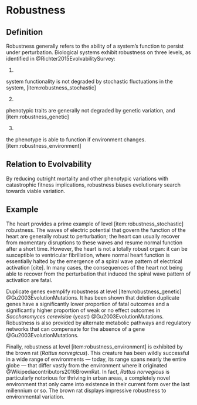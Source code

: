 Robustness
==========

Definition
----------

Robustness generally refers to the ability of a system’s function to persist under perturbation.
Biological systems exhibit robustness on three levels, as identified in @Richter2015EvolvabilitySurvey:

1.
 system functionality is not degraded by stochastic fluctuations in the system, \[item:robustness\_stochastic\]

2.
 phenotypic traits are generally not degraded by genetic variation, and \[item:robustness\_genetic\]

3.
 the phenotype is able to function if environment changes.
\[item:robustness\_environment\]

Relation to Evolvability
------------------------

By reducing outright mortality and other phenotypic variations with catastrophic fitness implications, robustness biases evolutionary search towards viable variation.

Example
-------

The heart provides a prime example of level \[item:robustness\_stochastic\] robustness.
The waves of electric potential that govern the function of the heart are generally robust to perturbation; the heart can usually recover from momentary disruptions to these waves and resume normal function after a short time.
However, the heart is not a totally robust organ: it can be susceptible to ventricular fibrillation, where normal heart function is essentially halted by the emergence of a spiral wave pattern of electrical activation \[cite\].
In many cases, the consequences of the heart not being able to recover from the perturbation that induced the spiral wave pattern of activation are fatal.

Duplicate genes exemplify robustness at level \[item:robustness\_genetic\] @Gu2003EvolutionMutations.
It has been shown that deletion duplicate genes have a significantly lower proportion of fatal outcomes and a significantly higher proportion of weak or no effect outcomes in *Saccharomyces cerevisiae* (yeast) @Gu2003EvolutionMutations.
Robustness is also provided by alternate metabolic pathways and regulatory networks that can compensate for the absence of a gene @Gu2003EvolutionMutations.

Finally, robustness at level \[item:robustness\_environment\] is exhibited by the brown rat (*Rattus norvegicus*).
This creature has been wildly successful in a wide range of environments — today, its range spans nearly the entire globe — that differ vastly from the environment where it originated @Wikipediacontributors2016BrownRat.
In fact, *Rattus norvegicus* is particularly notorious for thriving in urban areas, a completely novel environment that only came into existence in their current form over the last millennium or so.
The brown rat displays impressive robustness to environmental variation.
